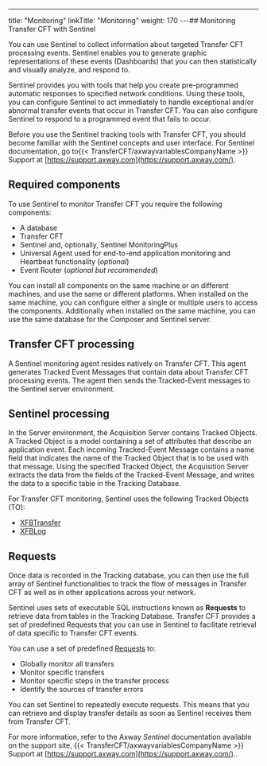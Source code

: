 ---
title: "Monitoring"
linkTitle: "Monitoring"
weight: 170
---## Monitoring Transfer CFT with Sentinel

You can use Sentinel to collect information about targeted Transfer CFT processing events. Sentinel enables you to generate graphic representations of these events (Dashboards) that you can then statistically and visually analyze, and respond to.

Sentinel provides you with tools that help you create pre-programmed automatic responses to specified network conditions. Using these tools, you can configure Sentinel to act immediately to handle exceptional and/or abnormal transfer events that occur in Transfer CFT. You can also configure Sentinel to respond to a programmed event that fails to occur.

Before you use the Sentinel tracking tools with Transfer CFT, you should become familiar with the Sentinel concepts and
user interface.
For Sentinel documentation, go to{{< TransferCFT/axwayvariablesCompanyName  >}} Support at [https://support.axway.com](https://support.axway.com/).

## Required components

To use Sentinel to monitor Transfer CFT you require the following components:

- A database
- Transfer CFT
- Sentinel and, optionally, Sentinel MonitoringPlus
- Universal Agent used for end-to-end application monitoring and Heartbeat functionality (*optional*)
- Event Router (*optional but recommended*)

You can install all components on the same machine or on different machines, and use the same or different platforms. When installed on the same machine, you can configure either a single or multiple users to access the components. Additionally when installed on the same machine, you can use the same database for the Composer and Sentinel server.

## Transfer CFT processing

A Sentinel monitoring agent resides natively on Transfer CFT. This agent generates Tracked Event Messages that contain data about Transfer CFT processing events. The agent then sends the Tracked-Event messages to the Sentinel server environment.

## Sentinel processing

In the Server environment, the Acquisition Server contains Tracked Objects. A Tracked Object is a model containing a set of attributes that describe an application event. Each incoming Tracked-Event Message contains a name field that indicates the name of the Tracked Object that is to be used with that message. Using the specified Tracked Object, the Acquisition Server extracts the data from the fields of the Tracked-Event Message, and writes the data to a specific table in the Tracking Database.

For Transfer CFT monitoring, Sentinel uses the following Tracked Objects (TO):

- [XFBTransfer](intro_sentinel)
- [XFBLog](xfblog)

## Requests

Once data is recorded in the Tracking database, you can then use the full array of Sentinel functionalities to track the flow of messages in Transfer CFT as well as in other applications across your network.

Sentinel uses sets of executable SQL instructions known as ****Requests**** to retrieve data from tables in the Tracking Database. Transfer CFT provides a set of predefined Requests that you can use in Sentinel to facilitate retrieval of data specific to Transfer CFT events.

You can use a set of predefined [Requests](xfbtransfer_request)
to:

- Globally monitor
    all transfers
- Monitor specific
    transfers
- Monitor specific
    steps in the transfer process
- Identify the sources
    of transfer errors

You can set Sentinel to repeatedly execute requests. This
means that you can retrieve and display transfer details as soon as
Sentinel receives them from Transfer CFT.

For more information, refer to the Axway *Sentinel* documentation available on the support site, {{< TransferCFT/axwayvariablesCompanyName  >}} Support at [https://support.axway.com](https://support.axway.com/)..
